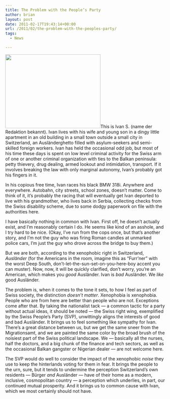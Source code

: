 ```yaml
---
title: The Problem with the People’s Party
author: brian
layout: post
date: 2011-02-17T19:43:14+00:00
url: /2011/02/the-problem-with-the-peoples-party/
tags:
  - News

---
```

[<img class="size-medium wp-image-162 alignleft" title="waffenmonopol_fuer_verbrecher" src="http://trammell.ch/wp-content/uploads/2011/02/waffenmonopol_fuer_verbrecher-300x233.jpg" alt="" width="300" height="233" srcset="/wp/2011/02/waffenmonopol_fuer_verbrecher-300x233.jpg 300w, /wp/2011/02/waffenmonopol_fuer_verbrecher.jpg 450w" sizes="(max-width: 300px) 100vw, 300px" />][1]This is Ivan S. (name der Redaktion bekannt). Ivan lives with his wife and young son in a dingy little apartment in an old building in a small town outside a small city in Switzerland, an Ausländerghetto filled with asylum-seekers and semi-skilled foreign workers. Ivan has held the occasional odd job, but most of his time these days is spent on low level criminal activity for the Swiss arm of one or another criminal organization with ties to the Balkan peninsula: petty thievery, drug dealing, armed lookout and intimidation, transport. If it involves breaking the law with only marginal autonomy, Ivan&#8217;s probably got his fingers in it.

<!--more-->

In his copious free time, Ivan races his black BMW 318i. Anywhere and everywhere. Autobahn, city streets, school zones, doesn&#8217;t matter. Come to think of it, it&#8217;s probably the racing that will eventually get Ivan deported to live with his grandmother, who lives back in Serbia, collecting checks from the Swiss disability scheme, due to some dodgy paperwork on file with the authorities here.

I have basically nothing in common with Ivan. First off, he doesn&#8217;t actually exist, and I&#8217;m reasonably certain I do. He seems like kind of an asshole, and I try hard to be nice. (Okay, I&#8217;ve run from the cops once, but that&#8217;s another story, and I&#8217;m not the guy who was firing Roman candles at unmarked police cars, I&#8217;m just the guy who drove across the bridge to buy them.)

But we are both, according to the xenophobic right in Switzerland, _Ausländer_ (for the Americans in the room, imagine this as &#8220;Furr&#8217;ner&#8221; with the worst Deep South, don&#8217;t-let-the-sun-set-on-you-here-boy accent you can muster). Now, now, it will be quickly clarified, don&#8217;t worry, you&#8217;re an American, which makes you _good_ Ausländer. Ivan is _bad_ Ausländer. We _like_ good Ausländer.

The problem is, when it comes to the tone it sets, to how I feel as part of Swiss society, the distinction _doesn&#8217;t matter_. Xenophobia is xenophobia. People who are from here are better than people who are not. Exceptions come after that. By taking the nationalist tack — a common tactic for a party without actual ideas, it should be noted — the Swiss right wing, exemplified by the Swiss People&#8217;s Party (SVP), unwittingly aligns the interests of good and bad Ausländer. It brings us to feel something like sympathy for Ivan. There&#8217;s a great distance between us, but we get the same sneer from the Migrationsamt, and we are painted the same color by the broad brush of the noisiest part of the Swiss political landscape. We — basically all the nurses, half the doctors, and a big chunk of the finance and tech sectors, as well as the occasional Balkan gangster or Nigerian dealer — are not welcome here.

The SVP would do well to consider the impact of the xenophobic _noise_ they use to keep the hinterlands voting for them in fear. It brings the people to the urn, sure, but it tends to undermine the perception Switzerland&#8217;s own residents — Bürger _and_ Ausländer — have of their home as a modern, inclusive, cosmopolitan country — a perception which underlies, in part, our continued mutual prosperity. And it brings us to common cause with Ivan, which we most certainly should not have.

 [1]: http://trammell.ch/wp-content/uploads/2011/02/waffenmonopol_fuer_verbrecher.jpg
